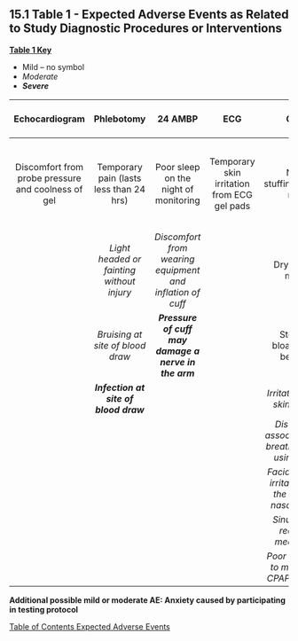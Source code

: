 ## 15.1 Table 1 - Expected Adverse Events as Related to Study Diagnostic Procedures or Interventions

**<u>Table 1 Key</u>**

* Mild – no symbol
* _Moderate_
* **_Severe_**


| Echocardiogram                                     | Phlebotomy                                | 24 AMBP                                                   | ECG                                         |CPAP                                                        | Arterial Tonometry                                        | Nasal Dilator Strips                               |
|:--------------------------------------------------:|:-----------------------------------------:|:---------------------------------------------------------:|:-------------------------------------------:|:----------------------------------------------------------:|:---------------------------------------------------------:|:--------------------------------------------------:|
| Discomfort from probe pressure and coolness of gel | Temporary pain (lasts less than 24 hrs)   | Poor sleep on the night of monitoring                     | Temporary skin irritation from ECG gel pads | Nasal stuffiness/runny nose                                | Gel pads may cause temporary skin irritation              | Skin irritation under area where strips are placed |
|                                                    | _Light headed or fainting without injury_ | _Discomfort from wearing equipment and inflation of cuff_ |                                             | Dry nose or mouth                                          | Discomfort in groin or neck during application of sensors |                                                    |
|                                                | _Bruising at site of blood draw_          | **_Pressure of cuff may damage a nerve in the arm_**      |                                       | Stomach bloating and belching                    |                                                           |                                                    |
|                                                    | **_Infection at site of blood draw_**   |                                                 |                                             | _Irritation of the skin or eyes_                   |                                                           |                                                    |
|                                                    |                                     |                                                 |                                             | _Discomfort associated with breathing while using CPAP_    |                                                           |                                                    |
|                                                    |                                     |                                                 |                                             | _Facial or nasal irritation near the mask or nasal prongs_ |                                                           |                                                    |
|                                                    |                                     |                                                 |                                             | _Sinusitis not requiring medication_           |                                                           |                                                    |
|                                                    |                                     |                                                 |                                             | _Poor sleep due to mask fit or CPAP pressure_          |                                                           |                                                    |

**Additional possible mild or moderate AE: Anxiety caused by participating in testing protocol**


<div class="center">
<div class="btn-group">
  <a href=":pages_path:/manuals/expected-ae/9-00-expected-ae-toc.md" class="btn btn-default">
    <span class="glyphicon glyphicon-chevron-left"></span>
    Table of Contents
  </a>

  <a href=":pages_path:/manuals/expected-ae" class="btn btn-default">
    <span class="glyphicon glyphicon-chevron-up"></span>
    Expected Adverse Events
  </a>
  </a>
</div>
</div>
